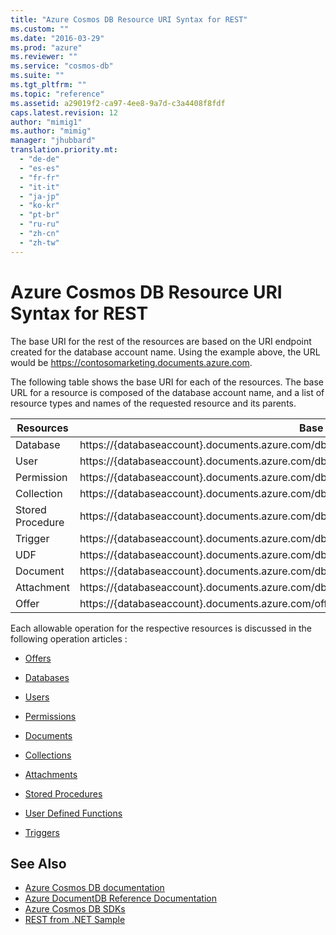 ```yaml
---
title: "Azure Cosmos DB Resource URI Syntax for REST"
ms.custom: ""
ms.date: "2016-03-29"
ms.prod: "azure"
ms.reviewer: ""
ms.service: "cosmos-db"
ms.suite: ""
ms.tgt_pltfrm: ""
ms.topic: "reference"
ms.assetid: a29019f2-ca97-4ee8-9a7d-c3a4408f8fdf
caps.latest.revision: 12
author: "mimig1"
ms.author: "mimig"
manager: "jhubbard"
translation.priority.mt: 
  - "de-de"
  - "es-es"
  - "fr-fr"
  - "it-it"
  - "ja-jp"
  - "ko-kr"
  - "pt-br"
  - "ru-ru"
  - "zh-cn"
  - "zh-tw"
---
```

# Azure Cosmos DB Resource URI Syntax for REST
  The base URI for the rest of the resources are based on the URI endpoint created for the database account name. Using the example above, the URL would be https://contosomarketing.documents.azure.com.  
  
 The following table shows the base URI for each of the resources. The base URL for a resource is composed of the database account name, and a list of resource types and names of the requested resource and its parents.  
  
|**Resources**|**Base URI**|  
|-|-|  
|Database|https://{databaseaccount}.documents.azure.com/dbs/{db}|  
|User|https://{databaseaccount}.documents.azure.com/dbs/{db}/users/{user}|  
|Permission|https://{databaseaccount}.documents.azure.com/dbs/{db}/users/{user}/permissions/{perm}|  
|Collection|https://{databaseaccount}.documents.azure.com/dbs/{db}/colls/{coll}|  
|Stored Procedure|https://{databaseaccount}.documents.azure.com/dbs/{db}/colls/{coll}/sprocs/{sproc}|  
|Trigger|https://{databaseaccount}.documents.azure.com/dbs/{db}/colls/{coll}/triggers/{trigger}|  
|UDF|https://{databaseaccount}.documents.azure.com/dbs/{db}/colls/{coll}/udfs/{udf}|  
|Document|https://{databaseaccount}.documents.azure.com/dbs/{db}/colls/{coll}/docs/{doc}|  
|Attachment|https://{databaseaccount}.documents.azure.com/dbs/{db}/colls/{coll}/docs/{doc}/attachments/{attch}|  
|Offer|https://{databaseaccount}.documents.azure.com/offers/{offer}|  
  
 Each allowable operation for the respective resources is discussed in the following operation articles :  
  
-   [Offers](offers.md)  
  
-   [Databases](databases.md)  
  
-   [Users](users.md)  
  
-   [Permissions](permissions.md)  
  
-   [Documents](documents.md)  
  
-   [Collections](collections.md)  
  
-   [Attachments](attachments.md)  
  
-   [Stored Procedures](stored-procedures.md)  
  
-   [User Defined Functions](user-defined-functions.md)  
  
-   [Triggers](triggers.md)  
  
## See Also  
* [Azure Cosmos DB documentation](https://docs.microsoft.com/azure/documentdb/documentdb-introduction)   
* [Azure DocumentDB Reference Documentation](index.md)   
* [Azure Cosmos DB SDKs](https://docs.microsoft.com/azure/documentdb/documentdb-sdk-dotnet)    
* [REST from .NET Sample](https://github.com/Azure/azure-documentdb-dotnet/tree/master/samples/rest-from-.net)  
  
  
  

